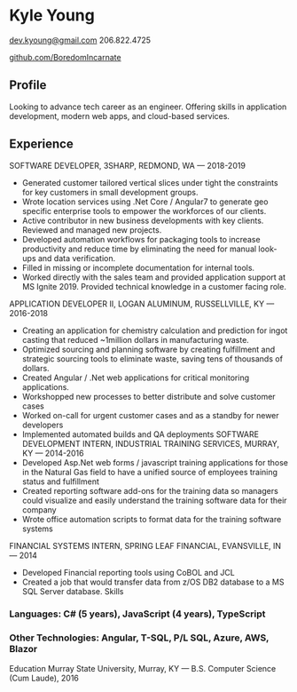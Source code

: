 
# Kyle Young
dev.kyoung@gmail.com
206.822.4725

[github.com/BoredomIncarnate](http://github.com/boredomincarnate)

## Profile
Looking to advance tech career as an engineer. Offering skills in application development,
modern web apps, and cloud-based services.

## Experience

SOFTWARE DEVELOPER, 3SHARP, REDMOND, WA — 2018-2019

- Generated customer tailored vertical slices under tight the constraints for key customers
in small development groups.
- Wrote location services using .Net Core / Angular7 to generate geo specific enterprise
tools to empower the workforces of our clients.
- Active contributor in new business developments with key clients. Reviewed and
managed new projects.
- Developed automation workflows for packaging tools to increase productivity and
reduce time by eliminating the need for manual look-ups and data verification.
- Filled in missing or incomplete documentation for internal tools.
- Worked directly with the sales team and provided application support at MS Ignite 2019. Provided technical knowledge in a customer facing role.


APPLICATION DEVELOPER II, LOGAN ALUMINUM, RUSSELLVILLE, KY — 2016-2018

- Creating an application for chemistry calculation and prediction for ingot casting that
reduced ~1million dollars in manufacturing waste.
- Optimized sourcing and planning software by creating fulfillment and strategic sourcing
tools to eliminate waste, saving tens of thousands of dollars.
- Created Angular / .Net web applications for critical monitoring applications.
- Workshopped new processes to better distribute and solve customer cases
- Worked on-call for urgent customer cases and as a standby for newer developers
- Implemented automated builds and QA deployments
SOFTWARE DEVELOPMENT INTERN, INDUSTRIAL TRAINING SERVICES, MURRAY, KY — 2014-2016
- Developed Asp.Net web forms / javascript training applications for those in the Natural
Gas field to have a unified source of employees training status and fulfillment
- Created reporting software add-ons for the training data so managers could visualize
and easily understand the training software data for their company
- Wrote office automation scripts to format data for the training software systems

FINANCIAL SYSTEMS INTERN, SPRING LEAF FINANCIAL, EVANSVILLE, IN — 2014

- Developed Financial reporting tools using CoBOL and JCL
- Created a job that would transfer data from z/OS DB2 database to a MS SQL Server
database.
Skills
### Languages: C# (5 years), JavaScript (4 years), TypeScript

### Other Technologies: Angular, T-SQL, P/L SQL, Azure, AWS, Blazor

Education
Murray State University, Murray, KY — B.S. Computer Science (Cum Laude), 2016
